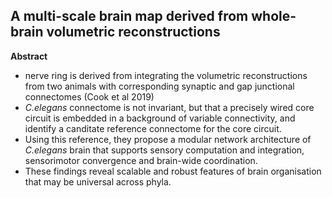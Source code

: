 ## A multi-scale brain map derived from whole-brain volumetric reconstructions

**Abstract**
-  nerve ring is derived from integrating the volumetric reconstructions from two animals with corresponding synaptic and gap junctional connectomes (Cook et al 2019)
-  _C.elegans_ connectome is not invariant, but that a precisely wired core circuit is embedded in a background of variable connectivity, and identify a canditate reference connectome for the core circuit.
-  Using this reference, they propose a modular network architecture of _C.elegans_ brain that supports sensory computation and integration, sensorimotor convergence and brain-wide coordination.
-  These findings reveal scalable and robust features of brain organisation that may be universal across phyla.


